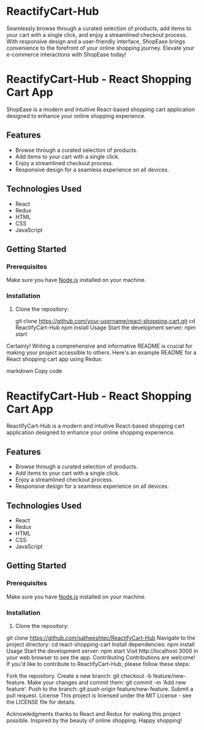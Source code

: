 # ReactifyCart-Hub
 Seamlessly browse through a curated selection of products, add items to your cart with a single click, and enjoy a streamlined checkout process. With responsive design and a user-friendly interface, ShopEase brings convenience to the forefront of your online shopping journey. Elevate your e-commerce interactions with ShopEase today!
# ReactifyCart-Hub - React Shopping Cart App

ShopEase is a modern and intuitive React-based shopping cart application designed to enhance your online shopping experience.

## Features

- Browse through a curated selection of products.
- Add items to your cart with a single click.
- Enjoy a streamlined checkout process.
- Responsive design for a seamless experience on all devices.

## Technologies Used

- React
- Redux
- HTML
- CSS
- JavaScript

## Getting Started

### Prerequisites

Make sure you have [Node.js](https://nodejs.org/) installed on your machine.

### Installation

1. Clone the repository:

 
   git clone https://github.com/your-username/react-shopping-cart.git
   cd ReactifyCart-Hub
   npm install
   Usage
   Start the development server:
   npm start
   
Certainly! Writing a comprehensive and informative README is crucial for making your project accessible to others. Here's an example README for a React shopping cart app using Redux:

markdown
Copy code
# ReactifyCart-Hub - React Shopping Cart App

ReactifyCart-Hub is a modern and intuitive React-based shopping cart application designed to enhance your online shopping experience.

## Features

- Browse through a curated selection of products.
- Add items to your cart with a single click.
- Enjoy a streamlined checkout process.
- Responsive design for a seamless experience on all devices.

## Technologies Used

- React
- Redux
- HTML
- CSS
- JavaScript

## Getting Started

### Prerequisites

Make sure you have [Node.js](https://nodejs.org/) installed on your machine.

### Installation

1. Clone the repository:

git clone https://github.com/satheeshtec/ReactifyCart-Hub
Navigate to the project directory:
cd react-shopping-cart
Install dependencies:
npm install
Usage
Start the development server:
npm start
Visit http://localhost:3000 in your web browser to see the app.
Contributing
Contributions are welcome! If you'd like to contribute to ReactifyCart-Hub, please follow these steps:

Fork the repository.
Create a new branch: git checkout -b feature/new-feature.
Make your changes and commit them: git commit -m 'Add new feature'.
Push to the branch: git push origin feature/new-feature.
Submit a pull request.
License
This project is licensed under the MIT License - see the LICENSE file for details.

Acknowledgments
thanks to React and Redux for making this project possible. Inspired by the beauty of online shopping. Happy shopping!

